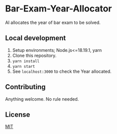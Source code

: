 # Bar-Exam-Year-Allocator

AI allocates the year of bar exam to be solved.


## Local development
1. Setup environments; Node.js<=18.19.1, yarn
1. Clone this repository.
1. ```yarn install```
1. ```yarn start```
1. See `localhost:3000` to check the Year allocated.

## Contributing

Anything welcome. No rule needed.

## License

[MIT](/LICENSE)